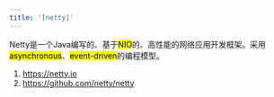 ```yaml
---
title: '[netty]'
---
```


Netty是一个Java编写的、基于<mark>NIO</mark>的、高性能的网络应用开发框架。采用<mark>asynchronous</mark>、<mark>event-driven</mark>的编程模型。

1. <https://netty.io>
2. <https://github.com/netty/netty>
